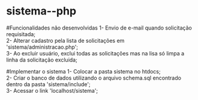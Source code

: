 # sistema--php

#Funcionalidades não desenvolvidas
1- Envio de e-mail quando solicitação requisitada;<br>
2- Alterar cadastro pela lista de solicitações em 'sistema/administracao.php';<br>
3- Ao excluir usuário, exclui todas as solicitações mas na lisa só limpa a linha da solicitação excluida;<br>

#Implementar o sistema
1- Colocar a pasta sistema no htdocs;</br>
2- Criar o banco de dados utilizando o arquivo schema.sql encontrado dentro da pasta 'sistema/include';</br>
3- Acessar o link 'localhost/sistema';</br>
